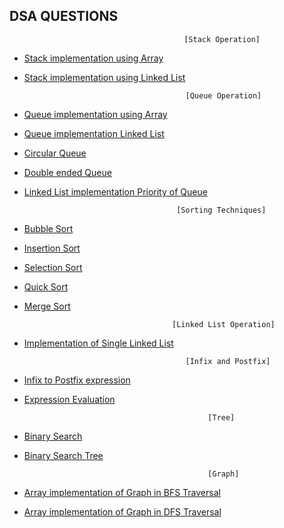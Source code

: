 ## DSA QUESTIONS
 
                                           [Stack Operation]
 - [Stack implementation using Array](https://github.com/NiranjanKumarYadav36/DSA-Questions/blob/main/62_11_niranjan.c)
 - [Stack implementation using Linked List](https://github.com/NiranjanKumarYadav36/DSA-Questions/blob/main/62_16_niranjan.c)
 

                                           [Queue Operation]
 - [Queue implementation using Array](https://github.com/NiranjanKumarYadav36/DSA-Questions/blob/main/62_12_niranjan.c)
 - [Queue implementation Linked List](https://github.com/NiranjanKumarYadav36/DSA-Questions/blob/main/62_17_niranjan.c)
 - [Circular Queue](https://github.com/NiranjanKumarYadav36/DSA-Questions/blob/main/62_13_niranjan.c)
 - [Double ended Queue](https://github.com/NiranjanKumarYadav36/DSA-Questions/blob/main/62_14_niranjan.c)
 - [Linked List implementation Priority of Queue](https://github.com/NiranjanKumarYadav36/DSA-Questions/blob/main/62_15_niranjan.c)

                                         [Sorting Techniques]   									  
   

 - [Bubble Sort](https://github.com/NiranjanKumarYadav36/DSA-Questions/blob/main/62_21_niranjan.c)

 - [Insertion Sort](https://github.com/NiranjanKumarYadav36/DSA-Questions/blob/main/62_22_niranjan.c)
  

 - [Selection Sort](https://github.com/NiranjanKumarYadav36/DSA-Questions/blob/main/62_29_niranjn.c)
  

 - [Quick Sort](https://github.com/NiranjanKumarYadav36/DSA-Questions/blob/main/62_24_niranjan.c)
   

 - [Merge Sort](https://github.com/NiranjanKumarYadav36/DSA-Questions/blob/main/62_23_niranjan.c)

                                        [Linked List Operation]
   

 - [Implementation of Single Linked List](https://github.com/NiranjanKumarYadav36/DSA-Questions/blob/main/62_15_niranjan.c)
   
                                           [Infix and Postfix]
   

 - [Infix to Postfix expression](https://github.com/NiranjanKumarYadav36/DSA-Questions/blob/main/62_19_niranjan.c)               
 - [Expression Evaluation](https://github.com/NiranjanKumarYadav36/DSA-Questions/blob/main/62_18_niranjan.c)   

                                                [Tree]
   

 - [Binary Search](https://github.com/NiranjanKumarYadav36/DSA-Questions/blob/main/62_25_niranjan.c)
   

 - [Binary Search Tree](https://github.com/NiranjanKumarYadav36/DSA-Questions/blob/main/62_26_niranjan.c)           

												[Graph]
   

   

 - [Array implementation of Graph in BFS Traversal](https://github.com/NiranjanKumarYadav36/DSA-Questions/blob/main/62_27_niranjan.c)
  
 - [Array implementation of Graph in DFS Traversal](https://github.com/NiranjanKumarYadav36/DSA-Questions/blob/main/62_28_niranjan.c)

                
   										  									  
										  
										           



  
 


